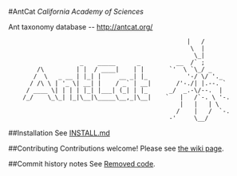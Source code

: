 #AntCat
*California Academy of Sciences*

Ant taxonomy database -- http://antcat.org/

                                                      |   /
                                                       \  |
                                                        \_|
                        _    _____      _          __  /` ;
            /\         | |  / ____|    | |       `'  \ `\_/ _
           /  \   _ __ | |_| |     __ _| |_           '-/ \/ '._
          / /\ \ | '_ \| __| |    / _` | __|       /'-./| |.--. `
         / ____ \| | | | |_| |___| (_| | |_      _/  _.-\/--.  |
        /_/    \_\_| |_|\__|\_____\__,_|\__|    `   |   /`-. \ '-.
                                                    |   |   | \
                                                   /    |   /  `-.
                                                 -'     \__/
                                                 
##Installation
See [INSTALL.md](INSTALL.md)

##Contributing
Contributions welcome! Please see [the wiki page](https://github.com/calacademy-research/antcat/wiki/Contributing).

##Commit history notes
See [Removed code](https://github.com/calacademy-research/antcat/wiki/Removed-code-(for-developers,-mainly)).